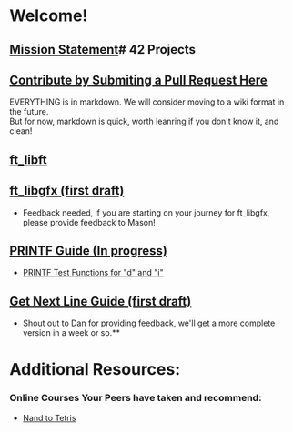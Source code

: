 # Welcome!

## <a href="http://www.everettgould.com/42cliffnotes/readme.md">Mission Statement</a># 42 Projects

## <a href="https://github.com/theporpoise/42cliffnotes">Contribute by Submiting a Pull Request Here</a>
EVERYTHING is in markdown.  We will consider moving to a wiki format in the future.  
But for now, markdown is quick, worth leanring if you don't know it, and clean!

## <a href="http://www.everettgould.com/42cliffnotes/ft_libft.html">ft_libft</a>

## <a href="https://github.com/qst0/ft_libgfx/blob/master/README.md">ft_libgfx (first draft)</a>
  * Feedback needed, if you are starting on your journey for ft_libgfx, please provide feedback to Mason!

## <a href="http://www.everettgould.com/42cliffnotes/printf_strat.html">PRINTF Guide (In progress)</a>

  * <a href="http://www.everettgould.com/42cliffnotes/ft_printf_debug_funcs_1.html">PRINTF Test Functions for "d" and "i"</a>

## <a href="http://www.everettgould.com/42cliffnotes/get_next_line.html">Get Next Line Guide (first draft)</a>

  * Shout out to Dan for providing feedback, we'll get a more complete version in a week or so.**



# Additional Resources:
### Online Courses Your Peers have taken and recommend:
  * <a href="https://www.coursera.org/learn/build-a-computer">Nand to Tetris</a>
